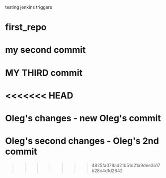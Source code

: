 testing jenkins triggers

# first_repo
# my second commit
# MY THIRD commit
<<<<<<< HEAD
=======
# Oleg's changes - new Oleg's commit
# Oleg's second changes - Oleg's 2nd commit
>>>>>>> 4825fa078ad21b51d21a9dee3b17b28c4dfd2642
